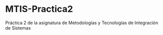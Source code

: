 # MTIS-Practica2
Práctica 2 de la asignatura de Metodologías y Tecnologías de Integración de Sistemas

